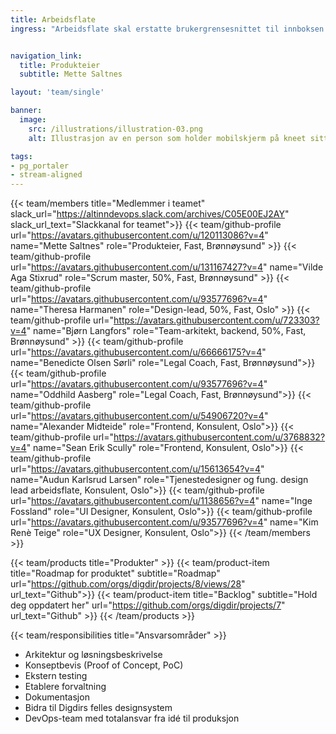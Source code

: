 ```yaml
---
title: Arbeidsflate
ingress: "Arbeidsflate skal erstatte brukergrensesnittet til innboksen i Altinn 2. Dette produktet bruker Digdirs felles designsystem som grunnlag og blir bygget slik at det blir lett å integrere direkte i andre portaler, for eksempel tjenesteeiernes egne portaler. Vi henter data fra de tekniske grensesnittene via API-er til Dialogporten."


navigation_link:
  title: Produkteier
  subtitle: Mette Saltnes

layout: 'team/single'

banner:
  image:
    src: /illustrations/illustration-03.png
    alt: Illustrasjon av en person som holder mobilskjerm på kneet sitt

tags:
- pg_portaler
- stream-aligned
---
```


{{< team/members title="Medlemmer i teamet" slack_url="https://altinndevops.slack.com/archives/C05E00EJ2AY" slack_url_text="Slackkanal for teamet">}}
{{< team/github-profile url="https://avatars.githubusercontent.com/u/120113086?v=4" name="Mette Saltnes" role="Produkteier, Fast, Brønnøysund" >}}
{{< team/github-profile url="https://avatars.githubusercontent.com/u/131167427?v=4" name="Vilde Aga Stixrud" role="Scrum master, 50%, Fast, Brønnøysund" >}}
{{< team/github-profile url="https://avatars.githubusercontent.com/u/93577696?v=4" name="Theresa Harmanen" role="Design-lead, 50%, Fast, Oslo" >}}
{{< team/github-profile url="https://avatars.githubusercontent.com/u/723303?v=4" name="Bjørn Langfors" role="Team-arkitekt, backend, 50%, Fast, Brønnøysund" >}}
{{< team/github-profile url="https://avatars.githubusercontent.com/u/66666175?v=4" name="Benedicte Olsen Sørli" role="Legal Coach, Fast, Brønnøysund">}}
{{< team/github-profile url="https://avatars.githubusercontent.com/u/93577696?v=4" name="Oddhild Aasberg" role="Legal Coach, Fast, Brønnøysund">}}
{{< team/github-profile url="https://avatars.githubusercontent.com/u/54906720?v=4" name="Alexander Midteide" role="Frontend, Konsulent, Oslo">}}
{{< team/github-profile url="https://avatars.githubusercontent.com/u/3768832?v=4" name="Sean Erik Scully" role="Frontend, Konsulent, Oslo">}}
{{< team/github-profile url="https://avatars.githubusercontent.com/u/15613654?v=4" name="Audun Karlsrud Larsen" role="Tjenestedesigner og fung. design lead arbeidsflate, Konsulent, Oslo">}}
{{< team/github-profile url="https://avatars.githubusercontent.com/u/1138656?v=4" name="Inge Fossland" role="UI Designer, Konsulent, Oslo">}}
{{< team/github-profile url="https://avatars.githubusercontent.com/u/93577696?v=4" name="Kim Renè Teige" role="UX Designer, Konsulent, Oslo">}}
{{< /team/members >}}

{{< team/products title="Produkter" >}}
{{< team/product-item title="Roadmap for produktet" subtitle="Roadmap" url="https://github.com/orgs/digdir/projects/8/views/28" url_text="Github">}}
{{< team/product-item title="Backlog" subtitle="Hold deg oppdatert her" url="https://github.com/orgs/digdir/projects/7" url_text="Github" >}}
{{< /team/products >}}

{{< team/responsibilities title="Ansvarsområder" >}}

- Arkitektur og løsningsbeskrivelse
- Konseptbevis (Proof of Concept, PoC)
- Ekstern testing
- Etablere forvaltning
- Dokumentasjon
- Bidra til Digdirs felles designsystem
- DevOps-team med totalansvar fra idé til produksjon

